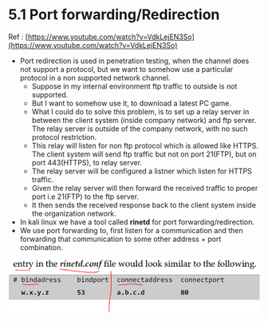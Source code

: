 # 5.1 Port forwarding/Redirection

Ref : [https://www.youtube.com/watch?v=VdkLejEN3So](https://www.youtube.com/watch?v=VdkLejEN3So)

* Port redirection is used in penetration testing, when the channel does not support a protocol, but we want to somehow use a particular protocol in a non supported network channel.
  * Suppose in my internal environment ftp traffic to outside is not supported.
  * But I want to somehow use it, to download a latest PC game.
  * What I could do to solve this problem, is to set up a relay server in between the client system \(inside company network\) and ftp server. The relay server is outside of the company network, with no such protocol restriction.
  * This relay will listen for non ftp protocol  which is allowed like HTTPS. The client system will send ftp traffic but not on port 21\(FTP\), but on port 443\(HTTPS\), to relay server.
  * The relay server will be configured a listner which listen for HTTPS traffic.
  * Given the relay server will then forward the received traffic to proper port i.e 21\(FTP\) to the ftp server.
  * It then sends the received response back to the client system inside the organization network.
* In kali linux we have a tool called **rinetd** for port forwarding/redirection.
* We use port forwarding to, first listen for a communication and then forwarding that communication to some other address + port combination.

![](../../.gitbook/assets/image%20%2890%29.png)

